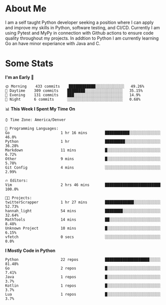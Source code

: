 # About Me
  I am a self taught Python developer seeking a position where I can apply and improve my skills in Python, software testing, and CI/CD. Currently I am using Pytest and MyPy in connection with Github actions to ensure code quality throughout my projects. In addtion to Python I am currently learning Go an have minor experiance with Java and C.
  
 # Some Stats
  
<!--START_SECTION:waka-->
**I'm an Early 🐤** 

```text
🌞 Morning    433 commits    ████████████░░░░░░░░░░░░░   49.26% 
🌆 Daytime    309 commits    ████████░░░░░░░░░░░░░░░░░   35.15% 
🌃 Evening    131 commits    ███░░░░░░░░░░░░░░░░░░░░░░   14.9% 
🌙 Night      6 commits      ░░░░░░░░░░░░░░░░░░░░░░░░░   0.68%

```


📊 **This Week I Spent My Time On** 

```text
⌚︎ Time Zone: America/Denver

💬 Programming Languages: 
Go                       1 hr 16 mins        ███████████░░░░░░░░░░░░░░   46.0% 
Python                   1 hr                █████████░░░░░░░░░░░░░░░░   36.28% 
Markdown                 11 mins             █░░░░░░░░░░░░░░░░░░░░░░░░   6.72% 
Other                    9 mins              █░░░░░░░░░░░░░░░░░░░░░░░░   5.78% 
Git Config               4 mins              ░░░░░░░░░░░░░░░░░░░░░░░░░   2.99%

🔥 Editors: 
Vim                      2 hrs 46 mins       █████████████████████████   100.0%

🐱‍💻 Projects: 
twitterScrapper          1 hr 27 mins        █████████████░░░░░░░░░░░░   52.73% 
hannah_light             54 mins             ████████░░░░░░░░░░░░░░░░░   32.64% 
MathTools                14 mins             ██░░░░░░░░░░░░░░░░░░░░░░░   8.48% 
Unknown Project          10 mins             █░░░░░░░░░░░░░░░░░░░░░░░░   6.15% 
vfetch                   0 secs              ░░░░░░░░░░░░░░░░░░░░░░░░░   0.0%

```

**I Mostly Code in Python** 

```text
Python                   22 repos            ████████████████████░░░░░   81.48% 
Go                       2 repos             █░░░░░░░░░░░░░░░░░░░░░░░░   7.41% 
Java                     1 repos             █░░░░░░░░░░░░░░░░░░░░░░░░   3.7% 
Kotlin                   1 repos             █░░░░░░░░░░░░░░░░░░░░░░░░   3.7% 
Lua                      1 repos             █░░░░░░░░░░░░░░░░░░░░░░░░   3.7%

```



<!--END_SECTION:waka-->

